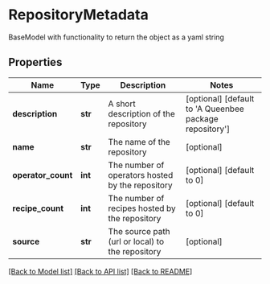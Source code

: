# RepositoryMetadata

BaseModel with functionality to return the object as a yaml string      
## Properties
Name | Type | Description | Notes
------------ | ------------- | ------------- | -------------
**description** | **str** | A short description of the repository | [optional] [default to 'A Queenbee package repository']
**name** | **str** | The name of the repository | [optional] 
**operator_count** | **int** | The number of operators hosted by the repository | [optional] [default to 0]
**recipe_count** | **int** | The number of recipes hosted by the repository | [optional] [default to 0]
**source** | **str** | The source path (url or local) to the repository | [optional] 

[[Back to Model list]](../README.md#documentation-for-models) [[Back to API list]](../README.md#documentation-for-api-endpoints) [[Back to README]](../README.md)


